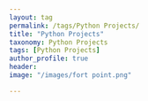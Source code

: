 ```yaml
---
layout: tag
permalink: /tags/Python Projects/
title: "Python Projects"
taxonomy: Python Projects
tags: [Python Projects]
author_profile: true
header:
image: "/images/fort point.png"

---
```

